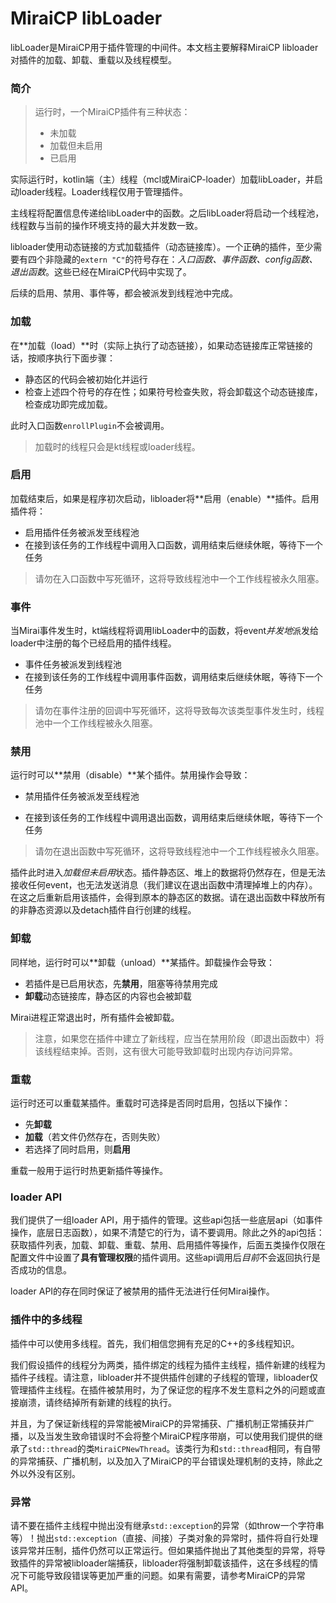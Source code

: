 # MiraiCP libLoader

libLoader是MiraiCP用于插件管理的中间件。本文档主要解释MiraiCP libloader对插件的加载、卸载、重载以及线程模型。

### 简介

>  运行时，一个MiraiCP插件有三种状态：
>
>  * 未加载
>  * 加载但未启用
>  * 已启用

实际运行时，kotlin端（主）线程（mcl或MiraiCP-loader）加载libLoader，并启动loader线程。Loader线程仅用于管理插件。

主线程将配置信息传递给libLoader中的函数。之后libLoader将启动一个线程池，线程数与当前的操作环境支持的最大并发数一致。

libloader使用动态链接的方式加载插件（动态链接库）。一个正确的插件，至少需要有四个非隐藏的`extern "C"`的符号存在：*入口函数、事件函数、config函数、退出函数*。这些已经在MiraiCP代码中实现了。

后续的启用、禁用、事件等，都会被派发到线程池中完成。

### 加载

在**加载（load）**时（实际上执行了动态链接），如果动态链接库正常链接的话，按顺序执行下面步骤：

* 静态区的代码会被初始化并运行
* 检查上述四个符号的存在性；如果符号检查失败，将会卸载这个动态链接库，检查成功即完成加载。

此时入口函数`enrollPlugin`不会被调用。

> 加载时的线程只会是kt线程或loader线程。

### 启用

加载结束后，如果是程序初次启动，libloader将**启用（enable）**插件。启用插件将：

* 启用插件任务被派发至线程池
* 在接到该任务的工作线程中调用入口函数，调用结束后继续休眠，等待下一个任务

>  请勿在入口函数中写死循环，这将导致线程池中一个工作线程被永久阻塞。

### 事件

当Mirai事件发生时，kt端线程将调用libLoader中的函数，将event*并发地*派发给loader中注册的每个已经启用的插件线程。

* 事件任务被派发到线程池
* 在接到该任务的工作线程中调用事件函数，调用结束后继续休眠，等待下一个任务

> 请勿在事件注册的回调中写死循环，这将导致每次该类型事件发生时，线程池中一个工作线程被永久阻塞。

### 禁用

运行时可以**禁用（disable）**某个插件。禁用操作会导致：

* 禁用插件任务被派发至线程池

* 在接到该任务的工作线程中调用退出函数，调用结束后继续休眠，等待下一个任务

> 请勿在退出函数中写死循环，这将导致线程池中一个工作线程被永久阻塞。

插件此时进入*加载但未启用*状态。插件静态区、堆上的数据将仍然存在，但是无法接收任何event，也无法发送消息（我们建议在退出函数中清理掉堆上的内存）。在这之后重新启用该插件，会得到原本的静态区的数据。请在退出函数中释放所有的非静态资源以及detach插件自行创建的线程。

### 卸载

同样地，运行时可以**卸载（unload）**某插件。卸载操作会导致：

* 若插件是已启用状态，先**禁用**，阻塞等待禁用完成
* **卸载**动态链接库，静态区的内容也会被卸载

Mirai进程正常退出时，所有插件会被卸载。

> 注意，如果您在插件中建立了新线程，应当在禁用阶段（即退出函数中）将该线程结束掉。否则，这有很大可能导致卸载时出现内存访问异常。

### 重载

运行时还可以重载某插件。重载时可选择是否同时启用，包括以下操作：

* 先**卸载**
* **加载**（若文件仍然存在，否则失败）
* 若选择了同时启用，则**启用**

重载一般用于运行时热更新插件等操作。

### loader API

我们提供了一组loader API，用于插件的管理。这些api包括一些底层api（如事件操作，底层日志函数），如果不清楚它的行为，请不要调用。除此之外的api包括：获取插件列表，加载、卸载、重载、禁用、启用插件等操作，后面五类操作仅限在配置文件中设置了**具有管理权限**的插件调用。这些api调用后*目前*不会返回执行是否成功的信息。

loader API的存在同时保证了被禁用的插件无法进行任何Mirai操作。

### 插件中的多线程

插件中可以使用多线程。首先，我们相信您拥有充足的C++的多线程知识。

我们假设插件的线程分为两类，插件绑定的线程为插件主线程，插件新建的线程为插件子线程。请注意，libloader并不提供插件创建的子线程的管理，libloader仅管理插件主线程。在插件被禁用时，为了保证您的程序不发生意料之外的问题或直接崩溃，请终结掉所有新建的线程的执行。

并且，为了保证新线程的异常能被MiraiCP的异常捕获、广播机制正常捕获并广播，以及当发生致命错误时不会将整个MiraiCP程序带崩，可以使用我们提供的继承了`std::thread`的类`MiraiCPNewThread`。该类行为和`std::thread`相同，有自带的异常捕获、广播机制，以及加入了MiraiCP的平台错误处理机制的支持，除此之外以外没有区别。

### 异常

请不要在插件主线程中抛出没有继承`std::exception`的异常（如throw一个字符串等）！抛出`std::exception`（直接、间接）子类对象的异常时，插件将自行处理该异常并压制，插件仍然可以正常运行。但如果插件抛出了其他类型的异常，将导致插件的异常被libloader端捕获，libloader将强制卸载该插件，这在多线程的情况下可能导致段错误等更加严重的问题。如果有需要，请参考MiraiCP的异常API。
